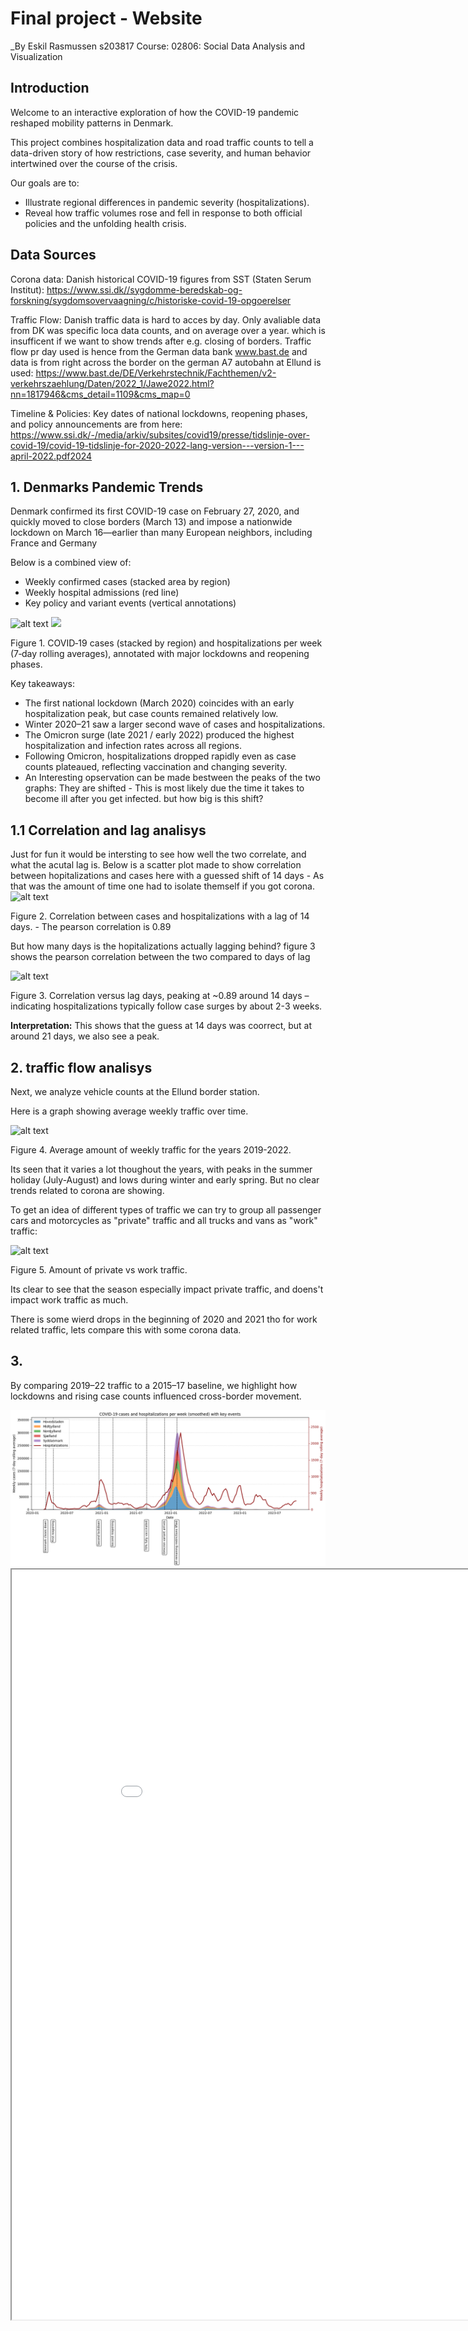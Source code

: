 # Final project - Website
_By Eskil Rasmussen s203817
Course: 02806: Social Data Analysis and Visualization

## Introduction
Welcome to an interactive exploration of how the COVID-19 pandemic reshaped mobility patterns in Denmark. 

This project combines hospitalization data and road traffic counts to tell a data-driven story of how restrictions, case severity, and human behavior intertwined over the course of the crisis.

Our goals are to:
* Illustrate regional differences in pandemic severity (hospitalizations).
* Reveal how traffic volumes rose and fell in response to both official policies and the unfolding health crisis.

## Data Sources

Corona data: Danish historical COVID-19 figures from SST (Staten Serum Institut): https://www.ssi.dk//sygdomme-beredskab-og-forskning/sygdomsovervaagning/c/historiske-covid-19-opgoerelser 

Traffic Flow: Danish traffic data is hard to acces by day. Only avaliable data from DK was specific loca data counts, and on average over a year. which is insufficent if we want to show trends after e.g. closing of borders. Traffic flow pr day used is hence from the German data bank www.bast.de and data is from right across the border on the german A7 autobahn at Ellund is used: https://www.bast.de/DE/Verkehrstechnik/Fachthemen/v2-verkehrszaehlung/Daten/2022_1/Jawe2022.html?nn=1817946&cms_detail=1109&cms_map=0

Timeline & Policies: Key dates of national lockdowns, reopening phases, and policy announcements are from here: https://www.ssi.dk/-/media/arkiv/subsites/covid19/presse/tidslinje-over-covid-19/covid-19-tidslinje-for-2020-2022-lang-version---version-1---april-2022.pdf2024


## 1. Denmarks Pandemic Trends
Denmark confirmed its first COVID-19 case on February 27, 2020, and quickly moved to close borders (March 13) and impose a nationwide lockdown on March 16—earlier than many European neighbors, including France and Germany

Below is a combined view of:
* Weekly confirmed cases (stacked area by region)
* Weekly hospital admissions (red line)
* Key policy and variant events (vertical annotations)


![alt text](image.png)
<img src="/assets/stackedarea.png">

Figure 1. COVID‑19 cases (stacked by region) and hospitalizations per week (7‑day rolling averages), annotated with major lockdowns and reopening phases.

Key takeaways:
* The first national lockdown (March 2020) coincides with an early hospitalization peak, but case counts remained relatively low.
* Winter 2020–21 saw a larger second wave of cases and hospitalizations.
* The Omicron surge (late 2021 / early 2022) produced the highest hospitalization and infection rates across all regions.
* Following Omicron, hospitalizations dropped rapidly even as case counts plateaued, reflecting vaccination and changing severity.
* An Interesting opservation can be made bestween the peaks of the two graphs: They are shifted - This is most likely due the time it takes to become ill after you get infected. but how big is this shift?

## 1.1 Correlation and lag analisys
Just for fun it would be intersting to see how well the two correlate, and what the acutal lag is.
Below is a scatter plot made to show correlation between hopitalizations and cases here with a guessed shift of 14 days - As that was the amount of time one had to isolate themself if you got corona.
![alt text](image-1.png)

Figure 2. Correlation between cases and hospitalizations with a lag of 14 days. - The pearson correlation is 0.89

But how many days is the hopitalizations actually lagging behind? figure 3 shows the pearson correlation between the two compared to days of lag

![alt text](image-2.png)

Figure 3. Correlation versus lag days, peaking at ~0.89 around 14 days – indicating hospitalizations typically follow case surges by about 2-3 weeks.

**Interpretation:** This shows that the guess at 14 days was coorrect, but at around 21 days, we also see a peak.

## 2. traffic flow analisys
Next, we analyze vehicle counts at the Ellund border station. 

Here is a graph showing average weekly traffic over time.

![alt text](image-4.png)

Figure 4. Average amount of weekly traffic for the years 2019-2022.

Its seen that it varies a lot thoughout the years, with peaks in the summer holiday (July-August) and lows during winter and early spring. But no clear trends related to corona are showing.

To get an idea of different types of traffic we can try to group all passenger cars and motorcycles as "private" traffic and all trucks and vans as "work" traffic:

![alt text](image-6.png)

Figure 5. Amount of private vs work traffic. 

Its clear to see that the season especially impact private traffic, and doens't impact work traffic as much.

There is some wierd drops in the beginning of 2020 and 2021 tho for work related traffic, lets compare this with some corona data. 



## 3. 

By comparing 2019–22 traffic to a 2015–17 baseline, we highlight how lockdowns and rising case counts influenced cross-border movement.




<img src="/assets/area plot.png">

<iframe src="/assets/ellund_covid_map_hosp_traffic.html" width="950" height="1200"></iframe>
